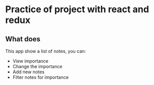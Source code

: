 # Practice of project with react and redux


## What does

This app show a list of notes, you can:
- View importance
- Change the importance
- Add new notes
- Filter notes for importance